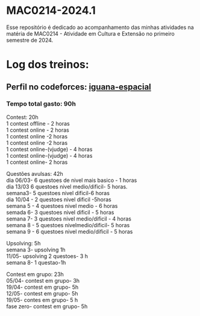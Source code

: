 # MAC0214-2024.1
Esse repositório é dedicado ao acompanhamento das minhas atividades na matéria de MAC0214 - Atividade em Cultura e Extensão no primeiro semestre de 2024.

# Log dos treinos:

## Perfil no codeforces: [iguana-espacial](https://codeforces.com/profile/Iguana-espacial)

### Tempo total gasto: 90h

Contest: 20h  
1 contest offline - 2 horas  
1 contest online - 2 horas  
1 contest online -2 horas  
1 contest online -2 horas  
1 contest online-(vjudge) - 4 horas  
1 contest online-(vjudge) - 4 horas  
1 contest online- 2 horas  

Questões avulsas: 42h  
dia 06/03- 6 questoes de nivel mais basico - 1 horas  
dia 13/03 6 questoes nivel medio/dificil- 5 horas.  
semana3- 5 questoes nivel dificil-6 horas  
dia 10/04 - 2 questoes nivel dificil -5horas  
semana 5 - 4 questoes nivel medio - 6 horas  
semada 6- 3 questoes nivel dificil - 5 horas  
semana 7- 3 questoes nivel medio/dificil - 4 horas  
semana 8 - 5 questoes nivelmedio/dificil- 5 horas  
semana 9 - 6 questoes nivel medio/dificil - 5 horas  



Upsolving: 5h  
semana 3- upsolving 1h  
11/05- upsolving 2 questoes- 3 h  
semana 8- 1 questao-1h

Contest em grupo: 23h  
05/04- contest em grupo- 3h  
19/04- contest em grupo- 5h  
12/05- contest em grupo- 5h  
19/05- contes em grupo- 5 h  
fase zero- contest em grupo- 5h
